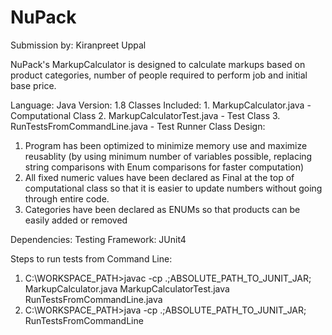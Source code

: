 # NuPack
Submission by: Kiranpreet Uppal

NuPack's MarkupCalculator is designed to calculate markups based on product categories, number of people required to perform job and initial base price. 

Language: Java
Version: 1.8
Classes Included: 1. MarkupCalculator.java - Computational Class
                  2. MarkupCalculatorTest.java - Test Class
                  3. RunTestsFromCommandLine.java - Test Runner Class
Design: 
1. Program has been optimized to minimize memory use and maximize reusablity (by using minimum number of variables possible, replacing     string comparisons with Enum comparisons for faster computation)
2. All fixed numeric values have been declared as Final at the top of computational class so that it is easier to update numbers without going through entire code.
3. Categories have been declared as ENUMs so that products can be easily added or removed 

Dependencies:  Testing Framework: JUnit4

Steps to run tests from Command Line: 

1.  C:\WORKSPACE_PATH>javac -cp .;ABSOLUTE_PATH_TO_JUNIT_JAR; MarkupCalculator.java MarkupCalculatorTest.java RunTestsFromCommandLine.java
2.  C:\WORKSPACE_PATH>java -cp .;ABSOLUTE_PATH_TO_JUNIT_JAR; RunTestsFromCommandLine

